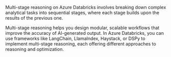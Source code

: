 Multi-stage reasoning on Azure Databricks involves breaking down complex analytical tasks into sequential stages, where each stage builds upon the results of the previous one.

Multi-stage reasoning helps you design modular, scalable workflows that improve the accuracy of AI-generated output. In Azure Databricks, you can use frameworks like LangChain, LlamaIndex, Haystack, or DSPy to implement multi-stage reasoning, each offering different approaches to reasoning and optimization.
